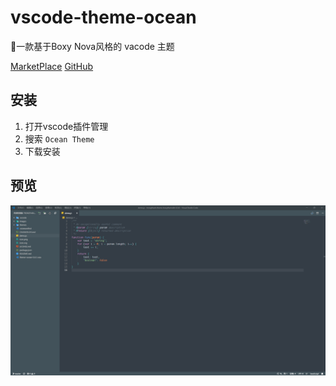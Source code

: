 # vscode-theme-ocean
🎨一款基于Boxy Nova风格的 vacode 主题

[MarketPlace](https://marketplace.visualstudio.com/items?itemName=alanlang.theme-ocean#review-details) 
[GitHub](https://github.com/AlanLang/vscode-theme-ocean)
## 安装
1. 打开vscode插件管理
2. 搜索 `Ocean Theme`
3. 下载安装
## 预览
![](images/ocean-preview.png)
